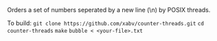 Orders a set of numbers seperated by a new line (\n) by POSIX threads.

To build: 
`git clone https://github.com/xabv/counter-threads.git`
`cd counter-threads`
`make`
`bubble < <your-file>.txt`
